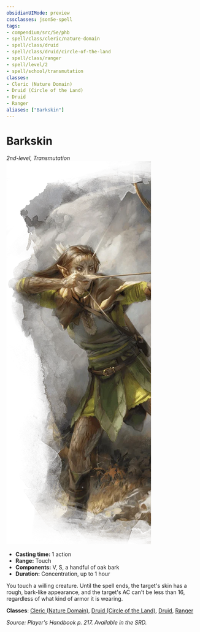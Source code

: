 ```yaml
---
obsidianUIMode: preview
cssclasses: json5e-spell
tags:
- compendium/src/5e/phb
- spell/class/cleric/nature-domain
- spell/class/druid
- spell/class/druid/circle-of-the-land
- spell/class/ranger
- spell/level/2
- spell/school/transmutation
classes:
- Cleric (Nature Domain)
- Druid (Circle of the Land)
- Druid
- Ranger
aliases: ["Barkskin"]
---
```

# Barkskin
*2nd-level, Transmutation*  
![](https://raw.githubusercontent.com/5etools-mirror-2/5etools-img/main/spells/PHB/Barkskin.webp#right)  

- **Casting time:** 1 action
- **Range:** Touch
- **Components:** V, S, a handful of oak bark
- **Duration:** Concentration, up to 1 hour

You touch a willing creature. Until the spell ends, the target's skin has a rough, bark-like appearance, and the target's AC can't be less than 16, regardless of what kind of armor it is wearing.

**Classes**: [Cleric (Nature Domain)](cleric-nature-domain.md), [Druid (Circle of the Land)](druid-circle-of-the-land.md), [Druid](git/3-Mechanics/CLI/classes/druid.md), [Ranger](ranger.md)

*Source: Player's Handbook p. 217. Available in the SRD.*
